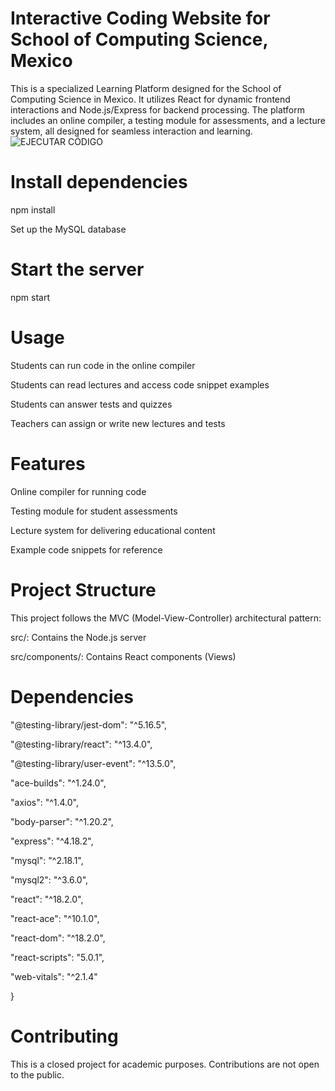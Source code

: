 # Interactive Coding Website for School of Computing Science, Mexico

This is a specialized Learning Platform designed for the School of Computing Science in Mexico. It utilizes React for dynamic frontend interactions and Node.js/Express for backend processing. The platform includes an online compiler, a testing module for assessments, and a lecture system, all designed for seamless interaction and learning.
![EJECUTAR CÓDIGO](https://github.com/DGuzmanRomano/LaboratorioWebParaGoLang/assets/131337401/ff702840-acd0-4ace-885b-9c3745f5240a)



# Install dependencies
npm install

Set up the MySQL database


# Start the server
npm start

# Usage

Students can run code in the online compiler

Students can read lectures and access code snippet examples

Students can answer tests and quizzes

Teachers can assign or write new lectures and tests



# Features

Online compiler for running code

Testing module for student assessments

Lecture system for delivering educational content

Example code snippets for reference


# Project Structure
This project follows the MVC (Model-View-Controller) architectural pattern:

src/: Contains the Node.js server

src/components/: Contains React components (Views)

# Dependencies

  "@testing-library/jest-dom": "^5.16.5",
  
  "@testing-library/react": "^13.4.0",
  
  "@testing-library/user-event": "^13.5.0",
  
  "ace-builds": "^1.24.0",
  
  "axios": "^1.4.0",
  
  "body-parser": "^1.20.2",
  
  "express": "^4.18.2",
  
  "mysql": "^2.18.1",
  
  "mysql2": "^3.6.0",
  
  "react": "^18.2.0",
  
  "react-ace": "^10.1.0",
  
  "react-dom": "^18.2.0",
  
  "react-scripts": "5.0.1",
  
  "web-vitals": "^2.1.4"
  
}

# Contributing
This is a closed project for academic purposes. Contributions are not open to the public.
